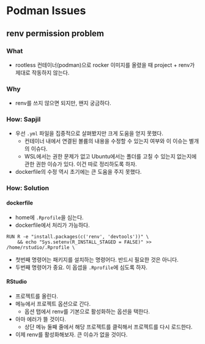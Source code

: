 # Podman Issues 

## renv permission problem 

### What 

- rootless 컨테이너(podman)으로 rocker 이미지를 올렸을 때 project + renv가 제대로 작동하지 않는다. 

### Why 

- renv를 쓰지 않으면 되지만, 왠지 궁금하다. 

### How: Sapjil 

- 우선 `.yml` 파일을 집중적으로 살펴봤지만 크게 도움을 얻지 못했다. 
    + 컨테이너 내에서 연결된 볼륨의 내용을 수정할 수 있는지 여부와 이 이슈는 별개의 이슈다. 
    + WSL에서는 권한 문제가 없고 Ubuntu에서는 폴더를 고칠 수 있는지 없는지에 관한 권한 이슈가 있다. 이건 따로 정리하도록 하자. 
- dockerfile의 수정 역시 초기에는 큰 도움을 주지 못했다. 

### How: Solution 

#### dockerfile 

- home에 `.Rprofile`을 심는다. 
- dockerfile에서 처리가 가능하다. 

```shell
RUN R -e "install.packages(c('renv', 'devtools'))" \
    && echo "Sys.setenv(R_INSTALL_STAGED = FALSE)" >> /home/rstudio/.Rprofile \
```

- 첫번째 명령어는 패키지를 설치하는 명령어다. 반드시 필요한 것은 아니다. 
- 두번째 명령어가 중요. 이 옵셥을 `.Rprofile`에 심도록 하자. 

#### RStudio 

- 프로젝트를 올린다. 
- 메뉴에서 프로젝트 옵션으로 간다. 
    + 옵션 탭에서 renv를 기본으로 활성화하는 옵션을 택한다. 
- 아마 에러가 뜰 것이다. 
    + 상단 메뉴 둘째 줄에서 해당 프로젝트를 클릭해서 프로젝트를 다시 로드한다. 
- 이제 renv를 활성화해보자. 큰 이슈가 없을 것이다. 